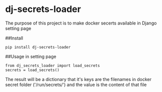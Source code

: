 # dj-secrets-loader

The purpose of this project is to make docker secerts available in Django setting page

##Install
```
pip install dj-secrets-loader
```

##Usage
in setting page 

```
from dj_secrets_loader import load_secrets
secrets = load_secrets()
```

The result will be a dictionary that it's keys are the filenames in docker secret folder ('/run/secrets/') and the value is the content of that file



